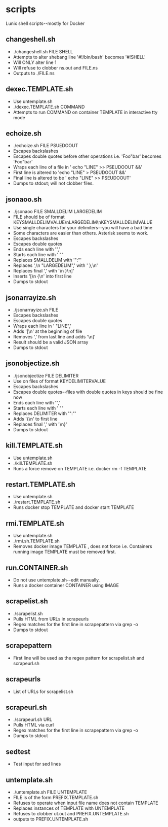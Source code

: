 # scripts
Lunix shell scripts--mostly for Docker

## changeshell.sh
- ./changeshell.sh FILE SHELL
- Attempts to alter shebang line '#!/bin/bash' becomes '#!SHELL'
- Will ONLY alter line 1
- Will refuse to clobber ns.out and FILE.ns
- Outputs to ./FILE.ns

## dexec.TEMPLATE.sh
- Use untemplate.sh
- ./dexec.TEMPLATE.sh COMMAND
- Attempts to run COMMAND on container TEMPLATE in interactive tty mode

## echoize.sh
- ./echoize.sh FILE PSUEDOOUT
- Escapes backslashes
- Escapes double quotes before other operations i.e. 'Foo"bar' becomes 'Foo\"bar'
- Wraps each line of a file in ' echo "LINE" >> PSEUDOOUT &&\'
- First line is altered to 'echo "LINE" > PSEUDOOUT &&\'
- Final line is altered to be ' echo "LINE" >> PSEUDOOUT'
- Dumps to stdout; will not clobber files.

## jsonaoo.sh
- ./jsonaoo FILE SMALLDELIM LARGEDELIM
- FILE should be of format KEYSMALLDELIMVALUE\nLARGEDELIM\nKEYSMALLDELIMVALUE
- Use single characters for your delimiters--you will have a bad time
- Some characters are easier than others. Asterisk seems to work.
- Escapes backslashes
- Escapes double quotes
- Ends each line with '",'
- Starts each line with '  "'
- Replaces SMALLDELIM with '":"'
- Replaces ',\n  "LARGEDELIM",' with ' },\n'
- Replaces final ',' with '\n }\n]'
- Inserts '[\n {\n' into first line
- Dumps to stdout

## jsonarrayize.sh
- ./jsonarrayize.sh FILE
- Escapes backslashes
- Escapes double quotes
- Wraps each line in ' "LINE",'
- Adds '[\n' at the beginning of file
- Removes ',' from last line and adds '\n]'
- Result should be a valid JSON array
- Dumps to stdout

## jsonobjectize.sh
- ./jsonobjectize FILE DELIMITER
- Use on files of format KEYDELIMITERVALUE
- Escapes backslashes
- Escapes double quotes--files with double quotes in keys should be fine now
- Ends each line with '",'
- Starts each line with ' "'
- Replaces DELIMITER with '":"'
- Adds '{\n' to first line
- Replaces final ',' with '\n}'
- Dumps to stdout

## kill.TEMPLATE.sh
- Use untemplate.sh
- ./kill.TEMPLATE.sh
- Runs a force remove on TEMPLATE i.e. docker rm -f TEMPLATE

## restart.TEMPLATE.sh
- Use untemplate.sh
- ./restart.TEMPLATE.sh
- Runs docker stop TEMPLATE and docker start TEMPLATE

## rmi.TEMPLATE.sh
- Use untemplate.sh
- ./rmi.sh.TEMPLATE.sh
- Removes docker image TEMPLATE , does not force i.e. Containers running image TEMPLATE must be removed first.

## run.CONTAINER.sh
- Do not use untemplate.sh--edit manually.
- Runs a docker container CONTAINER using IMAGE

## scrapelist.sh
- ./scrapelist.sh
- Pulls HTML from URLs in scrapeurls
- Regex matches for the first line in scrapepattern via grep -o
- Dumps to stdout

## scrapepattern
- First line will be used as the regex pattern for scrapelist.sh and scrapeurl.sh

## scrapeurls
- List of URLs for scrapelist.sh

## scrapeurl.sh
- ./scrapeurl.sh URL
- Pulls HTML via curl
- Regex matches for the first line in scrapepattern via grep -o
- Dumps to stdout

## sedtest
- Test input for sed lines

## untemplate.sh
- ./untemplate.sh FILE UNTEMPLATE
- FILE is of the form PREFIX.TEMPLATE.sh
- Refuses to operate when input file name does not contain TEMPLATE
- Replaces instances of TEMPLATE with UNTEMPLATE
- Refuses to clobber ut.out and PREFIX.UNTEMPLATE.sh
- outputs to PREFIX.UNTEMPLATE.sh
